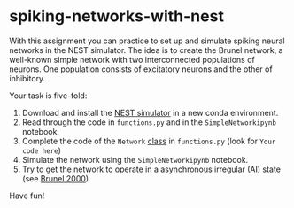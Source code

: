 # spiking-networks-with-nest

With this assignment you can practice to set up and simulate spiking neural networks in the NEST simulator. The idea is to create the Brunel network, a well-known simple network with two interconnected populations of neurons. One population consists of excitatory neurons and the other of inhibitory. 

Your task is five-fold:
1. Download and install the [NEST simulator](https://nest-simulator.readthedocs.io/en/stable/installation/index.html) in a new conda environment.
2. Read through the code in `functions.py` and in the `SimpleNetworkipynb` notebook.
3. Complete the code of the `Network` [class](https://www.w3schools.com/python/python_classes.asp) in `functions.py` (look for `Your code here`)
4. Simulate the network using the `SimpleNetworkipynb` notebook.
5. Try to get the network to operate in a asynchronous irregular (AI) state (see [Brunel 2000](https://link.springer.com/article/10.1023/A:1008925309027))

Have fun!
